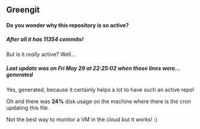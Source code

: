 ## Greengit

#### Do you wonder why this repository is so active?

##### After all it has 11354 commits!

But is it *really* active? Well...

##### Last update was on Fri May 29 at 22:25:02 when those lines were... generated

Yes, generated, because it certainly helps a lot to have such an active repo!

Oh and there was **24%** disk usage on the machine
where there is the cron updating this file.

Not the best way to monitor a VM in the cloud but it works! :)
